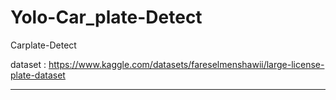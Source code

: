 # Yolo-Car_plate-Detect

Carplate-Detect

dataset : https://www.kaggle.com/datasets/fareselmenshawii/large-license-plate-dataset

------------------------------------------------------
